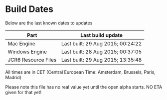 # Build Dates

Below are the last known dates to updates

Part | Last build update
-----|-----
Mac Engine | Last built: 29 Aug 2015; 00:24:22
Windows Engine | Last built: 28 Aug 2015; 00:37:05
JCR6 Resource Files | Last built: 29 Aug 2015; 13:35:48
All times are in CET (Central European Time: Amsterdam, Brussels, Paris, Madrid)


Please note this file has no real value yet until the open alpha starts. NO ETA given for that yet!
